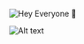 ![Hey Everyone :mushroom: ](https://capsule-render.vercel.app/api?type=waving&color=auto&height=300&section=header&text=capsule%20render&fontSize=80)

![Alt text](https://spotify-recently-played-readme.vercel.app/api?user=malaklovesunicorns&unique={true|1|on|yes})

